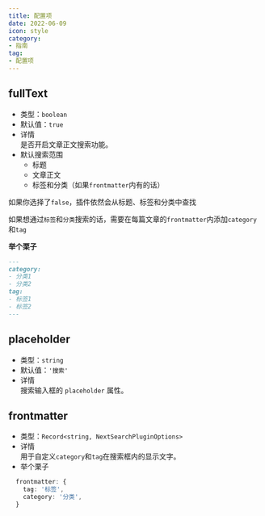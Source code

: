 ```yaml
---
title: 配置项
date: 2022-06-09
icon: style
category:
- 指南
tag:
- 配置项
---
```


<!-- More -->

## fullText

- 类型：`boolean`
- 默认值：`true`
- 详情\
  是否开启文章正文搜索功能。
- 默认搜索范围
  - 标题
  - 文章正文
  - 标签和分类（如果`frontmatter`内有的话）

如果你选择了`false`，插件依然会从标题、标签和分类中查找

如果想通过`标签`和`分类`搜索的话，需要在每篇文章的`frontmatter`内添加`category`和`tag`

**举个栗子**

```md
---
category:
- 分类1
- 分类2
tag:
- 标签1
- 标签2
---
```

## placeholder

- 类型：`string`
- 默认值：`'搜索'`
- 详情\
  搜索输入框的 `placeholder` 属性。

## frontmatter

- 类型：`Record<string, NextSearchPluginOptions>`
- 详情\
  用于自定义`category`和`tag`在搜索框内的显示文字。
- 举个栗子

```ts
  frontmatter: {
    tag: '标签',
    category: '分类',
  }
```
